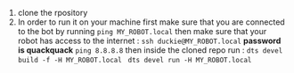 
1. clone the rpository
2. In order to run it on your machine first make sure that you are connected to the bot by running 
``` ping MY_ROBOT.local ```
then make sure that your robot has access to the internet :
``` ssh duckie@MY_ROBOT.local ```
**password is quackquack**
``` ping 8.8.8.8 ```
then inside the cloned repo run :
 ``` dts devel build -f -H MY_ROBOT.local ```
 ``` dts devel run -H MY_ROBOT.local```
